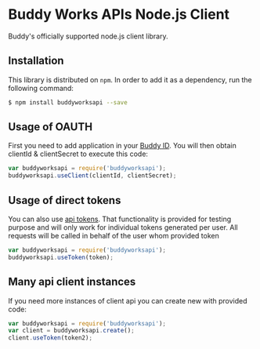 # Buddy Works APIs Node.js Client
Buddy's officially supported node.js client library.

## Installation

This library is distributed on `npm`. In order to add it as a dependency,
run the following command:

``` sh
$ npm install buddyworksapi --save
```
 
## Usage of OAUTH

First you need to add application in your [Buddy ID](https://app.buddy.works/my-apps).
You will then obtain clientId & clientSecret to execute this code:

```javascript
var buddyworksapi = require('buddyworksapi');
buddyworksapi.useClient(clientId, clientSecret);
```

## Usage of direct tokens

You can also use [api tokens](https://app.buddy.works/api-tokens).
That functionality is provided for testing purpose and will only work for individual tokens generated per user.
All requests will be called in behalf of the user whom provided token 
 
```javascript
var buddyworksapi = require('buddyworksapi');
buddyworksapi.useToken(token);
```

## Many api client instances

If you need more instances of client api you can create new with provided code:

```javascript
var buddyworksapi = require('buddyworksapi');
var client = buddyworksapi.create();
client.useToken(token2);
```
